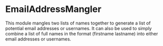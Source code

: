 # EmailAddressMangler
This module mangles two lists of names together to generate a list of potential email addresses or usernames. It can also be used to simply combine a list of full names in the format (firstname lastname) into either email addresses or usernames.
